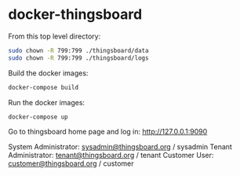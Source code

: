 # docker-thingsboard

From this top level directory:
```bash
sudo chown -R 799:799 ./thingsboard/data
sudo chown -R 799:799 ./thingsboard/logs
```

Build the docker images:
```bash
docker-compose build
```

Run the docker images:
```bash
docker-compose up
```

Go to thingsboard home page and log in:
http://127.0.0.1:9090

System Administrator: sysadmin@thingsboard.org / sysadmin
Tenant Administrator: tenant@thingsboard.org / tenant
Customer User: customer@thingsboard.org / customer